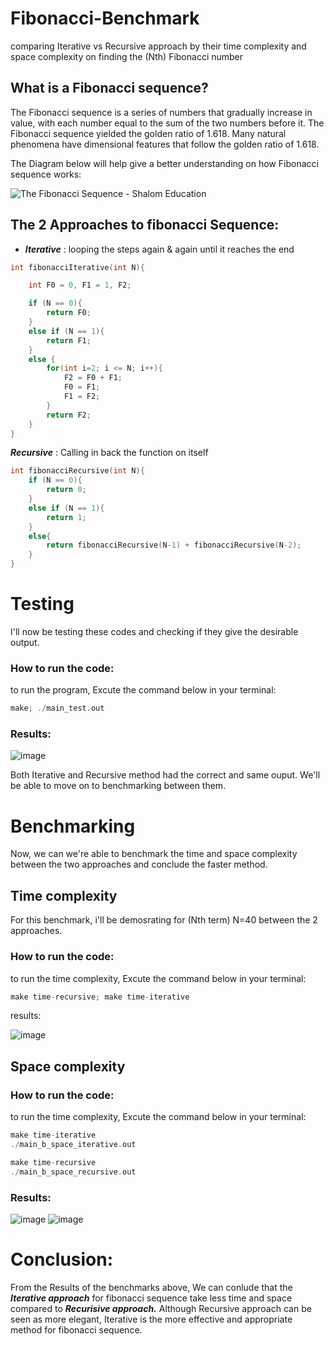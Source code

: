 # Fibonacci-Benchmark
  
comparing Iterative vs Recursive approach by their time complexity and space complexity on finding the (Nth) Fibonacci number

## What is a Fibonacci sequence?
 
The Fibonacci sequence is a series of numbers that gradually increase in value, with each number equal to the sum of the two numbers before it. The Fibonacci sequence yielded the golden ratio of 1.618. Many natural phenomena have dimensional features that follow the golden ratio of 1.618.

The Diagram below will help give a better understanding on how Fibonacci sequence works:

![The Fibonacci Sequence - Shalom Education](https://www.shalom-education.com/wp-content/uploads/2020/12/image-96.png)

## The 2 Approaches to fibonacci Sequence:
- ***Iterative*** : looping the steps again & again until it reaches the end
```c
int fibonacciIterative(int N){

    int F0 = 0, F1 = 1, F2;

    if (N == 0){
        return F0;
    }
    else if (N == 1){
        return F1;
    } 
    else {
        for(int i=2; i <= N; i++){
            F2 = F0 + F1;
            F0 = F1;
            F1 = F2;
        }
        return F2;
    }
}
```
***Recursive*** : Calling in back the function on itself
```c
int fibonacciRecursive(int N){
    if (N == 0){
        return 0;
    }
    else if (N == 1){
        return 1;
    }
    else{
        return fibonacciRecursive(N-1) + fibonacciRecursive(N-2);
    }
}
```
# Testing
I'll now be testing these codes and checking if they give the desirable output.

### How to run the code:
to run the program, Excute the command below in your terminal:
```c
make; ./main_test.out
```
### Results:
![image](https://user-images.githubusercontent.com/114371959/205392893-5877c351-38a6-4614-997a-92398e804029.png)

Both Iterative and Recursive method had the correct and same ouput. We'll be able to move on to benchmarking between them.

# Benchmarking
Now, we can we're able to benchmark the time and space complexity between the two approaches and conclude the faster method.

## Time complexity
For this benchmark, i'll be demosrating for (Nth term) N=40 between the 2 approaches.

### How to run the code:
to run the time complexity, Excute the command below in your terminal:

```c
make time-recursive; make time-iterative
```
results:

![image](https://user-images.githubusercontent.com/114371959/205400044-d14e8f8a-c688-4ccf-8de1-af202e6d6a0f.png)

## Space complexity

### How to run the code:
to run the time complexity, Excute the command below in your terminal:

```c
make time-iterative
./main_b_space_iterative.out
```
```c
make time-recursive
./main_b_space_recursive.out
```

### Results:

![image](https://user-images.githubusercontent.com/114371959/205404595-3ef52b0c-dfe0-4457-ba17-7e03f42da0ee.png)
![image](https://user-images.githubusercontent.com/114371959/205405083-57c2ade4-1495-4a78-9096-a8deca242559.png)

# Conclusion:
From the Results of the benchmarks above, We can conlude that the ***Iterative approach*** for fibonacci sequence take less time and space compared to ***Recurisive approach.*** Although Recursive approach can be seen as more elegant, Iterative is the more effective and appropriate method for fibonacci sequence.
















